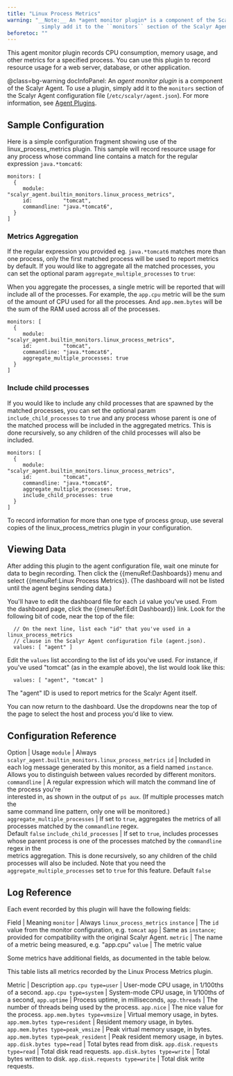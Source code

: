 ```yaml
---
title: "Linux Process Metrics"
warning: "__Note:__ An *agent monitor plugin* is a component of the Scalyr Agent. To use a plugin,
           simply add it to the ``monitors`` section of the Scalyr Agent configuration file (``/etc/scalyr/agent.json``)."
beforetoc: ""
---
```


This agent monitor plugin records CPU consumption, memory usage, and other metrics for a specified process.
You can use this plugin to record resource usage for a web server, database, or other application.

@class=bg-warning docInfoPanel: An *agent monitor plugin* is a component of the Scalyr Agent. To use a plugin,
simply add it to the ``monitors`` section of the Scalyr Agent configuration file (``/etc/scalyr/agent.json``).
For more information, see [Agent Plugins](/help/scalyr-agent#plugins).


## Sample Configuration

Here is a simple configuration fragment showing use of the linux_process_metrics plugin. This sample will record
resource usage for any process whose command line contains a match for the regular expression ``java.*tomcat6``:

    monitors: [
      {
         module:      "scalyr_agent.builtin_monitors.linux_process_metrics",
         id:          "tomcat",
         commandline: "java.*tomcat6",
      }
    ]

### Metrics Aggregation

If the regular expression you provided eg. ``java.*tomcat6`` matches more than one process, only the first matched process will
be used to report metrics by default. If you would like to aggregate all the matched processes, you can set the optional param ``aggregate_multiple_processes`` to ``true``:

When you aggregate the processes, a single metric will be reported that will include all of the processes. 
For example, the ``app.cpu`` metric will be the sum of the amount of CPU used for all the processes. And ``app.mem.bytes``
will be the sum of the RAM used across all of the processes.


    monitors: [
      {
         module:      "scalyr_agent.builtin_monitors.linux_process_metrics",
         id:          "tomcat",
         commandline: "java.*tomcat6",
         aggregate_multiple_processes: true
      }
    ]  


### Include child processes

If you would like to include any child processes that are spawned by the matched processes, you can set the optional param ``include_child_processes`` to ``true`` and any process whose parent is one of the matched process will be included in the aggregated metrics. This is done recursively, so any children of the child processes will also be included.


    monitors: [
      {
         module:      "scalyr_agent.builtin_monitors.linux_process_metrics",
         id:          "tomcat",
         commandline: "java.*tomcat6",
         aggregate_multiple_processes: true,
         include_child_processes: true
      }
    ]  


To record information for more than one type of process group, use several copies of the linux_process_metrics plugin in
your configuration.

## Viewing Data

After adding this plugin to the agent configuration file, wait one minute for data to begin recording. Then 
click the {{menuRef:Dashboards}} menu and select {{menuRef:Linux Process Metrics}}. (The dashboard will not be
listed until the agent begins sending data.)

You'll have to edit the dashboard file for each ``id`` value you've used. From the dashboard page, click the
{{menuRef:Edit Dashboard}} link. Look for the following bit of code, near the top of the file:

      // On the next line, list each "id" that you've used in a linux_process_metrics
      // clause in the Scalyr Agent configuration file (agent.json).
      values: [ "agent" ]

Edit the ``values`` list according to the list of ids you've used. For instance, if you've used "tomcat"
(as in the example above), the list would look like this:

      values: [ "agent", "tomcat" ]

The "agent" ID is used to report metrics for the Scalyr Agent itself.

You can now return to the dashboard. Use the dropdowns near the top of the page to select the host and process
you'd like to view.


## Configuration Reference

Option                           | Usage
``module``                       | Always ``scalyr_agent.builtin_monitors.linux_process_metrics``
``id``                           | Included in each log message generated by this monitor, as a field named ``instance``. \
                                          Allows you to distinguish between values recorded by different monitors.
``commandline``                  | A regular expression which will match the command line of the process you're \
                                          interested in, as shown in the output of ``ps aux``. (If multiple processes match the \
                                          same command line pattern, only one will be monitored.)
``aggregate_multiple_processes`` | If set to ``true``, aggregates the metrics of all processes matched by the ``commandline`` regex. \
                                          Default ``false``
``include_child_processes``      | If set to ``true``, includes processes whose parent process is one of the processes matched by the ``commandline`` regex in the \
                                          metrics aggregation. This is done recursively, so any children of the child processes will also be included. Note that you need the ``aggregate_multiple_processes`` set to ``true`` for this feature. Default ``false``



## Log Reference

Each event recorded by this plugin will have the following fields:

Field                    | Meaning
``monitor``              | Always ``linux_process_metrics``
``instance``             | The ``id`` value from the monitor configuration, e.g. ``tomcat``
``app``                  | Same as ``instance``; provided for compatibility with the original Scalyr Agent.
``metric``               | The name of a metric being measured, e.g. "app.cpu"
``value``                | The metric value

Some metrics have additional fields, as documented in the table below.

This table lists all metrics recorded by the Linux Process Metrics plugin.

Metric                               | Description 
``app.cpu type=user``                | User-mode CPU usage, in 1/100ths of a second.
``app.cpu type=system``              | System-mode CPU usage, in 1/100ths of a second,
``app.uptime``                       | Process uptime, in milliseconds,
``app.threads``                      | The number of threads being used by the process.
``app.nice``                         | The nice value for the process.
``app.mem.bytes type=vmsize``        | Virtual memory usage, in bytes.
``app.mem.bytes type=resident``      | Resident memory usage, in bytes.
``app.mem.bytes type=peak_vmsize``   | Peak virtual memory usage, in bytes.
``app.mem.bytes type=peak_resident`` | Peak resident memory usage, in bytes.
``app.disk.bytes type=read``         | Total bytes read from disk.
``app.disk.requests type=read``      | Total disk read requests.
``app.disk.bytes type=write``        | Total bytes written to disk.
``app.disk.requests type=write``     | Total disk write requests.
      
